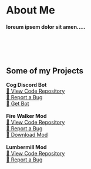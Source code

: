 <h1>About Me</h1>

<h4>loreum ipsem dolor sit amen.....

</h4>
<br><br><br>
<h2>Some of my Projects</h2>

**Cog Discord Bot** <br>
[📕 View Code Repository](https://github.com/chrisoliver345/Cog) <br>
[🐛 Report a Bug](https://github.com/chrisoliver345/Cog/issues/new) <br>
[💾 Get Bot](https://discord.com/api/oauth2/authorize?client_id=798907865112510514&permissions=8&scope=bot) <br>
<br> **Fire Walker Mod** <br>
[📕 View Code Repository](https://github.com/chrisoliver345/Fire-Walker) <br>
[🐛 Report a Bug](https://github.com/chrisoliver345/Fire-Walker/issues/new) <br>
[💾 Download Mod](https://www.curseforge.com/minecraft/mc-mods/fire-walker) <br>
<br> **Lumbermill Mod** <br>
[📕 View Code Repository](https://github.com/chrisoliver345/Lumbermill) <br>
[🐛 Report a Bug](https://github.com/chrisoliver345/Lumbermill/issues/new) <br>
